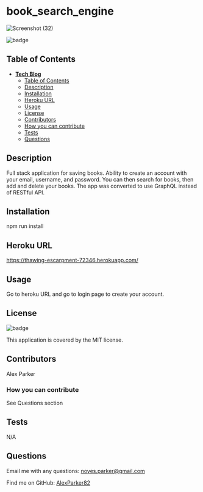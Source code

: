 # book_search_engine

![Screenshot (32)](https://user-images.githubusercontent.com/82096138/143781142-deb1ba21-2696-40db-b50b-ec30617092ff.png)


![badge](https://img.shields.io/badge/License-MIT-yellow.svg)

## Table of Contents
- [**Tech Blog**](#tech-blog)
  - [Table of Contents](#table-of-contents)
  - [Description](#description)
  - [Installation](#installation)
  - [Heroku URL](#heroku-url)
  - [Usage](#usage)
  - [License](#license)
  - [Contributors](#contributors)
  - [How you can contribute](#how-you-can-contribute)
  - [Tests](#tests)
  - [Questions](#questions)

## Description
Full stack application for saving books. Ability to create an account with your email, username, and password.  You can then search for books, then add and delete your books.  The app was converted to use GraphQL instead of RESTful API.

## Installation
npm run install

## Heroku URL
https://thawing-escarpment-72346.herokuapp.com/

## Usage
Go to heroku URL and go to login page to create your account.

## License
![badge](https://img.shields.io/badge/License-MIT-yellow.svg)
    
This application is covered by the MIT license. 

## Contributors
Alex Parker

### How you can contribute
See Questions section

## Tests
N/A

## Questions

Email me with any questions: noyes.parker@gmail.com

Find me on GitHub: [AlexParker82](https://github.com/AlexParker82)

